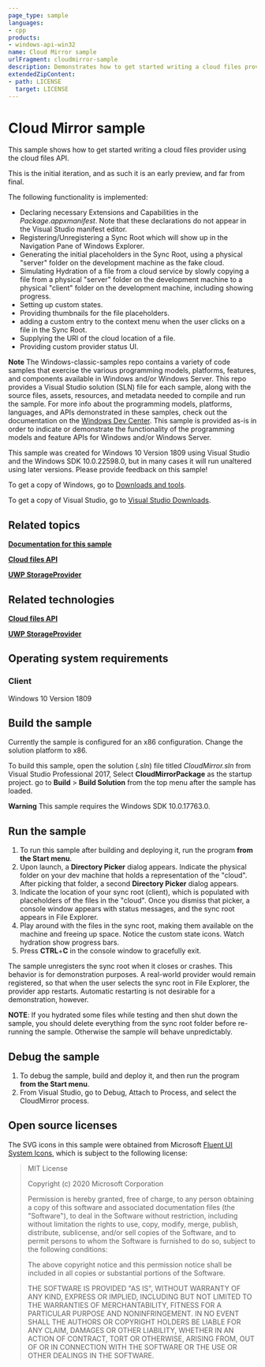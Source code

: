 ```yaml
---
page_type: sample
languages:
- cpp
products:
- windows-api-win32
name: Cloud Mirror sample
urlFragment: cloudmirror-sample
description: Demonstrates how to get started writing a cloud files provider using the cloud files API. 
extendedZipContent:
- path: LICENSE
  target: LICENSE
---
```


# Cloud Mirror sample

This sample shows how to get started writing a cloud files provider using the cloud files API.

This is the initial iteration, and as such it is an early preview, and far from final.

The following functionality is implemented:
* Declaring necessary Extensions and Capabilities in the *Package.appxmanifest*. Note that these declarations do not appear in the Visual Studio manifest editor.
* Registering/Unregistering a Sync Root which will show up in the Navigation Pane of Windows Explorer.
* Generating the initial placeholders in the Sync Root, using a physical "server" folder on the development machine as the fake cloud.
* Simulating Hydration of a file from a cloud service by slowly copying a file from a physical "server" folder on the development machine to a physical "client" folder on the development machine, including showing progress.
* Setting up custom states.
* Providing thumbnails for the file placeholders.
* adding a custom entry to the context menu when the user clicks on a file in the Sync Root.
* Supplying the URI of the cloud location of a file.
* Providing custom provider status UI.

**Note**   The Windows-classic-samples repo contains a variety of code samples that exercise the various programming models, platforms, features, and components available in Windows and/or Windows Server. This repo provides a Visual Studio solution (SLN) file for each sample, along with the source files, assets, resources, and metadata needed to compile and run the sample. For more info about the programming models, platforms, languages, and APIs demonstrated in these samples, check out the documentation on the [Windows Dev Center](https://dev.windows.com). This sample is provided as-is in order to indicate or demonstrate the functionality of the programming models and feature APIs for Windows and/or Windows Server.

This sample was created for Windows 10 Version 1809 using Visual Studio and the Windows SDK 10.0.22598.0, but in many cases it will run unaltered using later versions. Please provide feedback on this sample!

To get a copy of Windows, go to [Downloads and tools](http://go.microsoft.com/fwlink/p/?linkid=301696).

To get a copy of Visual Studio, go to [Visual Studio Downloads](http://go.microsoft.com/fwlink/p/?linkid=301697).

## Related topics

[**Documentation for this sample**](https://docs.microsoft.com/windows/desktop/cfapi/build-a-cloud-file-sync-engine)

[**Cloud files API**](https://docs.microsoft.com/en-us/windows/desktop/cfApi/cloud-files-api-portal)

[**UWP StorageProvider**](https://docs.microsoft.com/en-us/uwp/api/windows.storage.provider)

## Related technologies

[**Cloud files API**](https://docs.microsoft.com/en-us/windows/desktop/cfApi/cloud-files-api-portal)

[**UWP StorageProvider**](https://docs.microsoft.com/en-us/uwp/api/windows.storage.provider)

## Operating system requirements

### Client

Windows 10 Version 1809

## Build the sample

Currently the sample is configured for an x86 configuration. Change the solution platform to x86.

To build this sample, open the solution (*.sln*) file titled *CloudMirror.sln* from Visual Studio Professional 2017, Select **CloudMirrorPackage** as the startup project. go to **Build** \> **Build Solution** from the top menu after the sample has loaded.

**Warning**  This sample requires the Windows SDK 10.0.17763.0.

## Run the sample

1. To run this sample after building and deploying it, run the program **from the Start menu**.
1. Upon launch, a **Directory Picker** dialog appears. Indicate the physical folder on your dev machine that holds a representation of the "cloud". After picking that folder, a second **Directory Picker** dialog appears. 
1. Indicate the location of your sync root (client), which is populated with placeholders of the files in the "cloud". Once you dismiss that picker, a console window appears with status messages, and the sync root appears in File Explorer.
1. Play around with the files in the sync root, making them available on the machine and freeing up space. Notice the custom state icons. Watch hydration show progress bars.
1. Press **CTRL**+**C** in the console window to gracefully exit.

The sample unregisters the sync root when it closes or crashes. This behavior is for demonstration purposes. A real-world provider would remain registered, so that when the user selects the sync root in File Explorer, the provider app restarts. Automatic restarting is not desirable for a demonstration, however.

**NOTE**: If you hydrated some files while testing and then shut down the sample, you should delete everything from the sync root folder before re-running the sample. Otherwise the sample will behave unpredictably.

## Debug the sample

1. To debug the sample, build and deploy it, and then run the program **from the Start menu**.
1. From Visual Studio, go to Debug, Attach to Process, and select the CloudMirror process.

## Open source licenses

The SVG icons in this sample were obtained from
Microsoft [Fluent UI System Icons](https://github.com/microsoft/fluentui-system-icons),
which is subject to the following license:

> MIT License
>
> Copyright (c) 2020 Microsoft Corporation
>
> Permission is hereby granted, free of charge, to any person obtaining a copy
> of this software and associated documentation files (the "Software"), to deal
> in the Software without restriction, including without limitation the rights
> to use, copy, modify, merge, publish, distribute, sublicense, and/or sell
> copies of the Software, and to permit persons to whom the Software is
> furnished to do so, subject to the following conditions:
> 
> The above copyright notice and this permission notice shall be included in all
> copies or substantial portions of the Software.
> 
> THE SOFTWARE IS PROVIDED "AS IS", WITHOUT WARRANTY OF ANY KIND, EXPRESS OR
> IMPLIED, INCLUDING BUT NOT LIMITED TO THE WARRANTIES OF MERCHANTABILITY,
> FITNESS FOR A PARTICULAR PURPOSE AND NONINFRINGEMENT. IN NO EVENT SHALL THE
> AUTHORS OR COPYRIGHT HOLDERS BE LIABLE FOR ANY CLAIM, DAMAGES OR OTHER
> LIABILITY, WHETHER IN AN ACTION OF CONTRACT, TORT OR OTHERWISE, ARISING FROM,
> OUT OF OR IN CONNECTION WITH THE SOFTWARE OR THE USE OR OTHER DEALINGS IN THE
> SOFTWARE.
